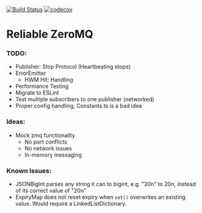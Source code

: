 [![Build Status](https://travis-ci.com/OliverNChalk/reliable-zeromq.svg?branch=master)](https://travis-ci.com/OliverNChalk/reliable-zeromq)
[![codecov](https://codecov.io/gh/OliverNChalk/reliable-zeromq/branch/master/graph/badge.svg)](https://codecov.io/gh/OliverNChalk/reliable-zeromq)

# Reliable ZeroMQ

### TODO:
 - Publisher: Stop Protocol (Heartbeating stops)
 - ErrorEmitter
   - HWM Hit: Handling
 - Performance Testing
 - Migrate to ESLint
 - Test multiple subscribers to one publisher (networked)
 - Proper config handling, Constants.ts is a bad idea
 
### Ideas:
 - Mock zmq functionality
   - No port conflicts
   - No network issues
   - In-memory messaging

### Known Issues:
 - JSONBigInt parses any string it can to bigint, e.g. "20n" to 20n, instead of its correct value of "20n"
 - ExpiryMap does not reset expiry when `set()` overwrites an existing value. Would require a LinkedListDictionary.

